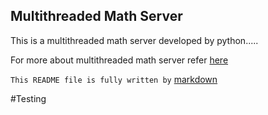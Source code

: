 ## Multithreaded Math Server

This is a multithreaded math server developed by python.....

For more about multithreaded math server refer [here](http://net-informations.com/python/net/thread.htm#:~:text=Multithreaded%20socket%20server%20in%20Python&text=A%20multithreaded%20program%20contains%20two,a%20separate%20path%20of%20execution. "multi thread math server")


```This README file is fully written by```  [markdown](https://www.markdownguide.org/basic-syntax/ "markdown guide")

#Testing 
